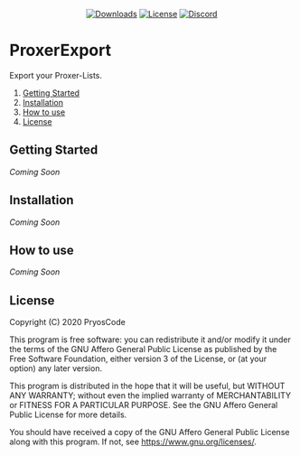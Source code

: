 <p align="center">
    <a href="https://github.com/PryosCode/ProxerExport/releases"><img src="https://img.shields.io/github/downloads/PryosCode/ProxerExport/total?label=Downloads" alt="Downloads"></a>
    <a href="https://github.com/PryosCode/ProxerExport/blob/master/LICENSE"><img src="https://img.shields.io/github/license/PryosCode/ProxerExport?label=License" alt="License"></a>
    <a href="https://discord.gg/bF2GRHq"><img src="https://discordapp.com/api/guilds/350302354639290379/widget.png" alt="Discord"></a>
</p>

# ProxerExport

Export your Proxer-Lists.

1. [Getting Started](#getting-started)
2. [Installation](#installation)
3. [How to use](#how-to-use)
4. [License](#license)

## Getting Started

_Coming Soon_

## Installation

_Coming Soon_

## How to use

_Coming Soon_

## License

Copyright (C) 2020 PryosCode

This program is free software: you can redistribute it and/or modify
it under the terms of the GNU Affero General Public License as published
by the Free Software Foundation, either version 3 of the License, or
    (at your option) any later version.

This program is distributed in the hope that it will be useful,
but WITHOUT ANY WARRANTY; without even the implied warranty of
MERCHANTABILITY or FITNESS FOR A PARTICULAR PURPOSE.  See the
GNU Affero General Public License for more details.

You should have received a copy of the GNU Affero General Public License
along with this program.  If not, see <https://www.gnu.org/licenses/>.